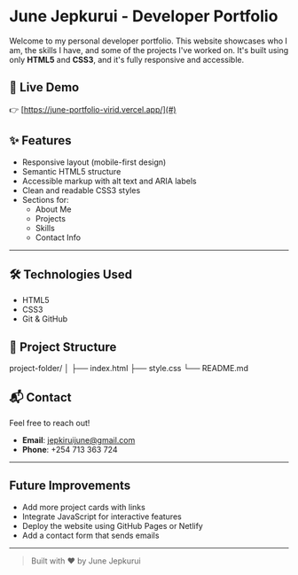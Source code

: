 # June Jepkurui - Developer Portfolio

Welcome to my personal developer portfolio. This website showcases who I am, the skills I have, and some of the projects I've worked on. It's built using only **HTML5** and **CSS3**, and it's fully responsive and accessible.



## 🚀 Live Demo

👉 [https://june-portfolio-virid.vercel.app/](#)  


## ✨ Features

- Responsive layout (mobile-first design)
- Semantic HTML5 structure
- Accessible markup with alt text and ARIA labels
- Clean and readable CSS3 styles
- Sections for:
  - About Me
  - Projects
  - Skills
  - Contact Info

---

## 🛠️ Technologies Used

- HTML5
- CSS3
- Git & GitHub

## 📁 Project Structure

project-folder/
│
├── index.html 
├── style.css 
└── README.md

## 📬 Contact

Feel free to reach out!

- **Email**: [jepkiruijune@gmail.com](mailto:jepkiruijune@gmail.com)
- **Phone**: +254 713 363 724

---

## Future Improvements

- Add more project cards with links
- Integrate JavaScript for interactive features
- Deploy the website using GitHub Pages or Netlify
- Add a contact form that sends emails

---

> Built with ❤️ by June Jepkurui